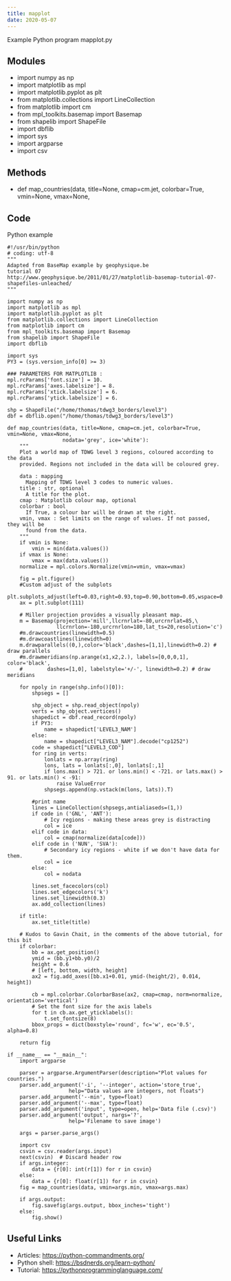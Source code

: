```yaml
---
title: mapplot
date: 2020-05-07
---
```

Example Python program mapplot.py

## Modules

* import numpy as np
* import matplotlib as mpl
* import matplotlib.pyplot as plt
* from matplotlib.collections import LineCollection
* from matplotlib import cm
* from mpl_toolkits.basemap import Basemap
* from shapelib import ShapeFile
* import dbflib
* import sys
* import argparse
* import csv

## Methods

* def map_countries(data, title=None, cmap=cm.jet, colorbar=True, vmin=None, vmax=None,

## Code

Python example

    #!/usr/bin/python
    # coding: utf-8
    """
    Adapted from BaseMap example by geophysique.be
    tutorial 07
    http://www.geophysique.be/2011/01/27/matplotlib-basemap-tutorial-07-shapefiles-unleached/
    """
    
    import numpy as np
    import matplotlib as mpl
    import matplotlib.pyplot as plt
    from matplotlib.collections import LineCollection
    from matplotlib import cm
    from mpl_toolkits.basemap import Basemap
    from shapelib import ShapeFile
    import dbflib
    
    import sys
    PY3 = (sys.version_info[0] >= 3)
    
    ### PARAMETERS FOR MATPLOTLIB :
    mpl.rcParams['font.size'] = 10.
    mpl.rcParams['axes.labelsize'] = 8.
    mpl.rcParams['xtick.labelsize'] = 6.
    mpl.rcParams['ytick.labelsize'] = 6.
    
    shp = ShapeFile("/home/thomas/tdwg3_borders/level3")
    dbf = dbflib.open("/home/thomas/tdwg3_borders/level3")
    
    def map_countries(data, title=None, cmap=cm.jet, colorbar=True, vmin=None, vmax=None,
                      nodata='grey', ice='white'):
        """
        Plot a world map of TDWG level 3 regions, coloured according to the data
        provided. Regions not included in the data will be coloured grey.
        
        data : mapping
          Mapping of TDWG level 3 codes to numeric values.
        title : str, optional
          A title for the plot.
        cmap : Matplotlib colour map, optional
        colorbar : bool
          If True, a colour bar will be drawn at the right.
        vmin, vmax : Set limits on the range of values. If not passed, they will be
          found from the data.
        """
        if vmin is None:
            vmin = min(data.values())
        if vmax is None:
            vmax = max(data.values())
        normalize = mpl.colors.Normalize(vmin=vmin, vmax=vmax)
        
        fig = plt.figure()
        #Custom adjust of the subplots
        plt.subplots_adjust(left=0.03,right=0.93,top=0.90,bottom=0.05,wspace=0.15,hspace=0.05)
        ax = plt.subplot(111)
    
        # Miller projection provides a visually pleasant map.
        m = Basemap(projection='mill',llcrnrlat=-80,urcrnrlat=85,\
                    llcrnrlon=-180,urcrnrlon=180,lat_ts=20,resolution='c')
        #m.drawcountries(linewidth=0.5)
        #m.drawcoastlines(linewidth=0)
        m.drawparallels((0,),color='black',dashes=[1,1],linewidth=0.2) # draw parallels
        #m.drawmeridians(np.arange(x1,x2,2.), labels=[0,0,0,1], color='black',
        #        dashes=[1,0], labelstyle='+/-', linewidth=0.2) # draw meridians
    
        for npoly in range(shp.info()[0]):
            shpsegs = []
    
            shp_object = shp.read_object(npoly)
            verts = shp_object.vertices()
            shapedict = dbf.read_record(npoly)
            if PY3:
                name = shapedict['LEVEL3_NAM']
            else:
                name = shapedict["LEVEL3_NAM"].decode("cp1252")
            code = shapedict["LEVEL3_COD"]
            for ring in verts:
                lonlats = np.array(ring)
                lons, lats = lonlats[:,0], lonlats[:,1]
                if lons.max() > 721. or lons.min() < -721. or lats.max() > 91. or lats.min() < -91:
                    raise ValueError
                shpsegs.append(np.vstack(m(lons, lats)).T)
            
            #print name
            lines = LineCollection(shpsegs,antialiaseds=(1,))
            if code in ('GNL', 'ANT'):
                # Icy regions - making these areas grey is distracting
                col = ice
            elif code in data:
                col = cmap(normalize(data[code]))
            elif code in ('NUN', 'SVA'):
                # Secondary icy regions - white if we don't have data for them.
                col = ice
            else:
                col = nodata
            
            lines.set_facecolors(col)
            lines.set_edgecolors('k')
            lines.set_linewidth(0.3)
            ax.add_collection(lines)
        
        if title:
            ax.set_title(title)
        
        # Kudos to Gavin Chait, in the comments of the above tutorial, for this bit
        if colorbar:
            bb = ax.get_position()
            ymid = (bb.y1+bb.y0)/2
            height = 0.6
            # [left, bottom, width, height]
            ax2 = fig.add_axes([bb.x1+0.01, ymid-(height/2), 0.014, height])
    
            cb = mpl.colorbar.ColorbarBase(ax2, cmap=cmap, norm=normalize, orientation='vertical')
            # Set the font size for the axis labels
            for t in cb.ax.get_yticklabels():
                t.set_fontsize(8)
            bbox_props = dict(boxstyle='round', fc='w', ec='0.5', alpha=0.8)
        
        return fig
    
    if __name__ == "__main__":
        import argparse
    
        parser = argparse.ArgumentParser(description="Plot values for countries.")
        parser.add_argument('-i', '--integer', action='store_true',
                        help="Data values are integers, not floats")
        parser.add_argument('--min', type=float)
        parser.add_argument('--max', type=float)
        parser.add_argument('input', type=open, help='Data file (.csv)')
        parser.add_argument('output', nargs='?',
                        help='Filename to save image')
        
        args = parser.parse_args()
        
        import csv
        csvin = csv.reader(args.input)
        next(csvin)  # Discard header row
        if args.integer:
            data = {r[0]: int(r[1]) for r in csvin}
        else:
            data = {r[0]: float(r[1]) for r in csvin}
        fig = map_countries(data, vmin=args.min, vmax=args.max)
        
        if args.output:
            fig.savefig(args.output, bbox_inches='tight')
        else:
            fig.show()
    

## Useful Links

- Articles: https://python-commandments.org/
- Python shell: https://bsdnerds.org/learn-python/
- Tutorial: https://pythonprogramminglanguage.com/

